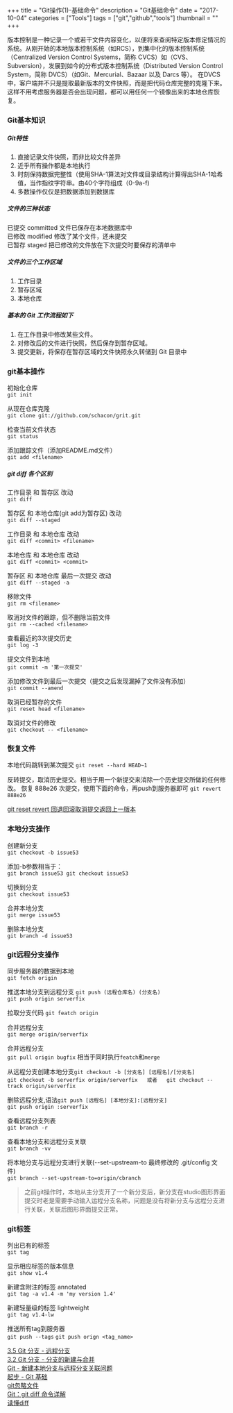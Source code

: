 +++
title = "Git操作(1)-基础命令"
description = "Git基础命令"
date = "2017-10-04"
categories = ["Tools"]
tags = ["git","github","tools"]
thumbnail = ""
+++


版本控制是一种记录一个或若干文件内容变化，以便将来查阅特定版本修定情况的系统。从刚开始的本地版本控制系统（如RCS），到集中化的版本控制系统（Centralized Version Control Systems，简称 CVCS）如（CVS、Subversion），发展到如今的分布式版本控制系统（Distributed Version Control System，简称 DVCS）（如Git、Mercurial、Bazaar 以及 Darcs 等）。
在DVCS中，客户端并不只是提取最新版本的文件快照，而是把代码仓库完整的克隆下来。这样不用考虑服务器是否会出现问题，都可以用任何一个镜像出来的本地仓库恢复。


 <!--more-->



### Git基本知识

##### Git特性 

1. 直接记录文件快照，而非比较文件差异
2. 近乎所有操作都是本地执行
3. 时刻保持数据完整性（使用SHA-1算法对文件或目录结构计算得出SHA-1哈希值，当作指纹字符串。由40个字符组成（0-9a-f)
4. 多数操作仅仅是把数据添加到数据库

##### 文件的三种状态
 
已提交 committed 文件已保存在本地数据库中  
已修改 modified  修改了某个文件，还未提交  
已暂存 staged   把已修改的文件放在下次提交时要保存的清单中  

##### 文件的三个工作区域

1. 工作目录
2. 暂存区域
3. 本地仓库


##### 基本的 Git 工作流程如下

1. 在工作目录中修改某些文件。
2. 对修改后的文件进行快照，然后保存到暂存区域。
3. 提交更新，将保存在暂存区域的文件快照永久转储到 Git 目录中


### git基本操作

初始化仓库  
`git init`

从现在仓库克隆  
`git clone git://github.com/schacon/grit.git`

检查当前文件状态  
`git status`

添加跟踪文件（添加README.md文件）  
`git add <filename>`


##### git diff 各个区别

工作目录 和 暂存区 改动  
`git diff `

暂存区 和 本地仓库(git add为暂存区) 改动  
`git diff --staged`

工作目录 和 本地仓库 改动  
`git diff <commit> <filename>`

本地仓库 和 本地仓库 改动  
`git diff <commit> <commit>`

暂存区 和 本地仓库 最后一次提交 改动  
`git diff --staged -a`



移除文件  
`git rm <filename>`

取消对文件的跟踪，但不删除当前文件    
`git rm --cached <filename>`

查看最近的3次提交历史   
`git log -3`

提交文件到本地  
`git commit -m '第一次提交'`


添加修改文件到最后一次提交（提交之后发现漏掉了文件没有添加）  
`git commit --amend `


取消已经暂存的文件  
`git reset head <filename>`


取消对文件的修改  
`git checkout -- <filename> `

### 恢复文件
本地代码跳转到某次提交 
`git reset --hard HEAD~1`

反转提交，取消历史提交。相当于用一个新提交来消除一个历史提交所做的任何修改。
恢复 888e26 次提交，使用下面的命令，再push到服务器即可
`git revert 888e26`

[git reset revert 回退回滚取消提交返回上一版本](http://yijiebuyi.com/blog/8f985d539566d0bf3b804df6be4e0c90.html)  


### 本地分支操作

创建新分支  
`git checkout -b issue53`

添加-b参数相当于：  
`git branch issue53
git checkout issue53
`

切换到分支  
`git checkout issue53`

合并本地分支  
`git merge issue53`  


删除本地分支  
`git branch -d issue53`



### git远程分支操作

同步服务器的数据到本地  
`git fetch origin `

推送本地分支到远程分支 `git push (远程仓库名) (分支名)`  
`git push origin serverfix`

拉取分支代码
`git featch origin`

合并远程分支  
`git merge origin/serverfix`

合并远程分支  
`git pull origin bugfix` 相当于同时执行`featch`和`merge`


从远程分支创建本地分支`git checkout -b [分支名] [远程名]/[分支名]`  
`git checkout -b serverfix origin/serverfix  
或者  
git checkout --track origin/serverfix
`

删除远程分支,语法`git push [远程名] [本地分支]:[远程分支]`  
`git push origin :serverfix`


查看远程分支列表   
`git branch -r`


查看本地分支和远程分支关联  
`git branch -vv`

将本地分支与远程分支进行关联(--set-upstream-to 最终修改的 .git/config 文件)   
`git branch --set-upstream-to=origin/cbranch`


> 之前git操作时，本地从主分支开了一个新分支后，新分支在studio图形界面提交时老是需要手动输入运程分支名称，问题是没有将新分支与远程分支进行关联，关联后图形界面提交正常。



### git标签

列出已有的标签  
`git tag`

显示相应标签的版本信息  
`git show v1.4`

新建含附注的标签 annotated  
`git tag -a v1.4 -m 'my version 1.4'`

新建轻量级的标签 lightweight  
`git tag v1.4-lw`


推送所有tag到服务器  
`git push --tags`
`git push orign <tag_name>`



[3.5 Git 分支 - 远程分支](https://git-scm.com/book/zh/v1/Git-%E5%88%86%E6%94%AF-%E8%BF%9C%E7%A8%8B%E5%88%86%E6%94%AF)  
[3.2 Git 分支 - 分支的新建与合并](https://git-scm.com/book/zh/v1/Git-%E5%88%86%E6%94%AF-%E5%88%86%E6%94%AF%E7%9A%84%E6%96%B0%E5%BB%BA%E4%B8%8E%E5%90%88%E5%B9%B6)    
[Git - 新建本地分支与远程分支关联问题](http://www.jianshu.com/p/fc433b1686bd)  
[起步 - Git 基础](https://git-scm.com/book/zh/v1/%E8%B5%B7%E6%AD%A5-Git-%E5%9F%BA%E7%A1%80)  
[git忽略文件](https://git-scm.com/book/zh/v1/Git-%E5%9F%BA%E7%A1%80-%E8%AE%B0%E5%BD%95%E6%AF%8F%E6%AC%A1%E6%9B%B4%E6%96%B0%E5%88%B0%E4%BB%93%E5%BA%93#忽略某些文件)  
[Git：git diff 命令详解](http://www.jianshu.com/p/80542dc3164e)  
[读懂diff](http://www.ruanyifeng.com/blog/2012/08/how_to_read_diff.html)  
